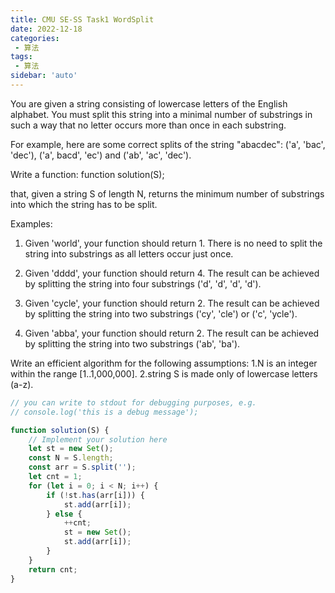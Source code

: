 ```yaml
---
title: CMU SE-SS Task1 WordSplit
date: 2022-12-18
categories:
 - 算法
tags:
 - 算法
sidebar: 'auto'
---
```


You are given a string consisting of lowercase letters of the English alphabet. You must split this string into a minimal number of substrings in such a way that no letter occurs more than once in each substring.

For example, here are some correct splits of the string "abacdec": ('a', 'bac', 'dec'), ('a', bacd', 'ec') and ('ab', 'ac', 'dec').

Write a function:
	function solution(S);

that, given a string S of length N, returns the minimum number of substrings into which the string has to be split.

Examples:

1. Given 'world', your function should return 1. There is no need to split the string into substrings as all letters occur just once.

2. Given 'dddd', your function should return 4. The result can be achieved by splitting the string into four substrings ('d', 'd', 'd', 'd').

3. Given 'cycle', your function should return 2. The result can be achieved by splitting the string into two substrings ('cy', 'cle') or ('c', 'ycle').

4. Given 'abba', your function should return 2. The result can be achieved by splitting the string into two substrings ('ab', 'ba').

Write an efficient  algorithm for the following assumptions:
	1.N is an integer within the range [1..1,000,000].
	2.string S is made only of lowercase letters (a-z).

```js
// you can write to stdout for debugging purposes, e.g.
// console.log('this is a debug message');

function solution(S) {
    // Implement your solution here
    let st = new Set();
    const N = S.length;
    const arr = S.split('');
    let cnt = 1;
    for (let i = 0; i < N; i++) {
        if (!st.has(arr[i])) {
            st.add(arr[i]);
        } else {
            ++cnt;
            st = new Set();
            st.add(arr[i]);
        }
    }
    return cnt;
}
```

